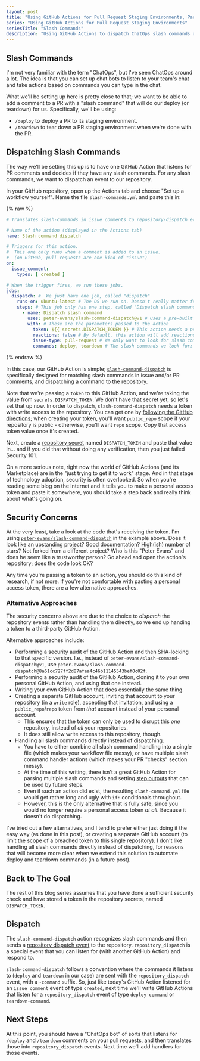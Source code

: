 ```yaml
---
layout: post
title: "Using GitHub Actions for Pull Request Staging Environments, Part 2: Slash Commands"
series: "Using GitHub Actions for Pull Request Staging Environments"
seriesTitle: "Slash Commands"
description: "Using GitHub Actions to dispatch ChatOps slash commands on pull requests."
---
```


## Slash Commands

I'm not very familiar with the term "ChatOps", but I've seen ChatOps around a lot. The idea is that you can set up chat bots to listen to your team's chat and take actions based on commands you can type in the chat.

What we'll be setting up here is pretty close to that; we want to be able to add a comment to a PR with a "slash command" that will do our deploy (or teardown) for us. Specifically, we'll be using:

- `/deploy` to deploy a PR to its staging environment.
- `/teardown` to tear down a PR staging environment when we're done with the PR.

## Dispatching Slash Commands

The way we'll be setting this up is to have one GitHub Action that listens for PR comments and decides if they have any slash commands. For any slash commands, we want to dispatch an event to our repository.

In your GitHub repository, open up the Actions tab and choose "Set up a workflow yourself". Name the file `slash-commands.yml` and paste this in:

{% raw %}
```yaml
# Translates slash-commands in issue comments to repository-dispatch events.

# Name of the action (displayed in the Actions tab)
name: Slash command dispatch

# Triggers for this action.
#  This one only runs when a comment is added to an issue.
#  (on GitHub, pull requests are one kind of "issue")
on:
  issue_comment:
    types: [ created ]

# When the trigger fires, we run these jobs.
jobs:
  dispatch: #  We just have one job, called "dispatch"
    runs-on: ubuntu-latest # The OS we run on. Doesn't really matter for this simple action.
    steps: # This job only has one step, called "Dispatch slash command"
      - name: Dispatch slash command
        uses: peter-evans/slash-command-dispatch@v1 # Uses a pre-built action from the Marketplace
        with: # These are the parameters passed to the action
          token: ${{ secrets.DISPATCH_TOKEN }} # This action needs a personal access token in order to dispatch
          reactions: false # By default, this action will add reactions to the slash command comment; this turns those off
          issue-type: pull-request # We only want to look for slash commands in pull requests, not other issues
          commands: deploy, teardown # The slash commands we look for: /deploy and /teardown
```
{% endraw %}

In this case, our GitHub Action is simple; [`slash-command-dispatch`](https://github.com/marketplace/actions/slash-command-dispatch) is specifically designed for matching slash commands in issue and/or PR comments, and dispatching a command to the repository.

Note that we're passing a `token` to this GitHub Action, and we're taking the value from `secrets.DISPATCH_TOKEN`. We don't have that secret yet, so let's set that up now. In order to dispatch, `slash-command-dispatch` needs a token with write access to the repository. You can get one by [following the GitHub directions](https://help.github.com/en/github/authenticating-to-github/creating-a-personal-access-token-for-the-command-line); when creating your token, you'll want `public_repo` scope if your repository is public - otherwise, you'll want `repo` scope. Copy that access token value once it's created.

Next, create a [repository secret](https://help.github.com/en/actions/configuring-and-managing-workflows/creating-and-storing-encrypted-secrets) named `DISPATCH_TOKEN` and paste that value in... and if you did that without doing any verification, then you just failed Security 101.

On a more serious note, right now the world of GitHub Actions (and its Marketplace) are in the "just trying to get it to work" stage. And in that stage of technology adoption, security is often overlooked. So when you're reading some blog on the Internet and it tells you to make a personal access token and paste it somewhere, you should take a step back and really think about what's going on.

## Security Concerns

At the very least, take a look at the code that's receiving the token. I'm using [`peter-evans/slash-command-dispatch`](https://github.com/marketplace/actions/slash-command-dispatch) in the example above. Does it look like an upstanding project? Good documentation? High(ish) number of stars? Not forked from a different project? Who is this "Peter Evans" and does he seem like a trustworthy person? Go ahead and open the action's repository; does the code look OK?

Any time you're passing a token to an action, you should do this kind of research, if not more. If you're not comfortable with pasting a personal access token, there are a few alternative approaches.

### Alternative Approaches

The security concerns above are due to the choice to *dispatch* the repository events rather than handling them directly, so we end up handing a token to a third-party GitHub Action.

Alternative approaches include:
- Performing a security audit of the GitHub Action and then SHA-locking to that specific version. I.e., instead of `peter-evans/slash-command-dispatch@v1`, use `peter-evans/slash-command-dispatch@8a61cc727ff2d87afea4c46b11145543bef0c02f`.
- Performing a security audit of the GitHub Action, cloning it to your own personal GitHub Action, and using that one instead.
- Writing your own GitHub Action that does essentially the same thing.
- Creating a separate GitHub account, inviting that account to your repository (in a `write` role), accepting that invitation, and using a `public_repo`/`repo` token from *that* account instead of your personal account.
  - This ensures that the token can only be used to disrupt this *one* repository, instead of *all* your repositories.
  - It does still allow write access to this repository, though.
- Handling all slash commands directly instead of dispatching.
  - You have to either combine all slash command handling into a single file (which makes your workflow file messy), or have multiple slash command handler actions (which makes your PR "checks" section messy).
  - At the time of this writing, there isn't a great GitHub Action for parsing multiple slash commands and setting [step outputs](https://help.github.com/en/actions/reference/context-and-expression-syntax-for-github-actions#steps-context) that can be used by future steps.
  - Even if such an action did exist, the resulting `slash-command.yml` file would get rather long and ugly with `if:` conditionals throughout.
  - However, this is the only alternative that is fully safe, since you would no longer require a personal access token *at all*. Because it doesn't do dispatching.

I've tried out a few alternatives, and I tend to prefer either just doing it the easy way (as done in this post), or creating a separate GitHub account (to limit the scope of a breached token to this single repository). I don't like handling all slash commands directly instead of dispatching, for reasons that will become more clear when we extend this solution to automate deploy and teardown commands (in a future post).

## Back to The Goal

The rest of this blog series assumes that you have done a sufficient security check and have stored a token in the repository secrets, named `DISPATCH_TOKEN`.

## Dispatch

The `slash-command-dispatch` action recognizes slash commands and then sends a [repository dispatch event](https://help.github.com/en/actions/reference/events-that-trigger-workflows#external-events-repository_dispatch) to the repository. `repository_dispatch` is a special event that you can listen for (with another GitHub Action) and respond to.

`slash-command-dispatch` follows a convention where the commands it listens to (`deploy` and `teardown` in our case) are sent with the `repository_dispatch` event, with a `-command` suffix. So, just like today's GitHub Action listened for an `issue_comment` event of type `created`, next time we'll write GitHub Actions that listen for a `repository_dispatch` event of type `deploy-command` or `teardown-command`.

## Next Steps

At this point, you should have a "ChatOps bot" of sorts that listens for `/deploy` and `/teardown` comments on your pull requests, and then translates those into `repository_dispatch` events. Next time we'll add handlers for those events.
